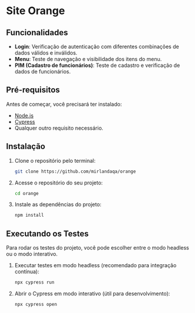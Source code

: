 # Site Orange

## Funcionalidades

- **Login**: Verificação de autenticação com diferentes combinações de dados válidos e inválidos.
- **Menu**: Teste de navegação e visibilidade dos itens do menu.
- **PIM (Cadastro de funcionários)**: Teste de cadastro e verificação de dados de funcionários.
  
## Pré-requisitos

Antes de começar, você precisará ter instalado:

- [Node.js](https://nodejs.org/) 
- [Cypress](https://www.cypress.io/)
- Qualquer outro requisito necessário.

## Instalação

1. Clone o repositório pelo terminal:
   ```bash
   git clone https://github.com/mirlandaqa/orange
2. Acesse o repositório do seu projeto: 
   ```bash 
   cd orange
3. Instale as dependências do projeto:
   ```bash
   npm install
## Executando os Testes
Para rodar os testes do projeto, você pode escolher entre o modo headless ou o modo interativo.

1. Executar testes em modo headless (recomendado para integração contínua):
   ```bash
   npx cypress run
2. Abrir o Cypress em modo interativo (útil para desenvolvimento):
   ```bash
   npx cypress open

